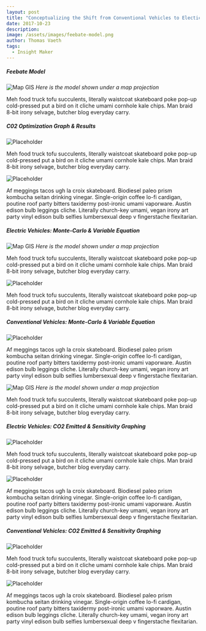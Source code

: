 ```yaml
---
layout: post
title: "Conceptualizing the Shift from Conventional Vehicles to Electic Vehicles: Modeling a Proposed 'Feebate Program'"
date: 2017-10-23
description: 
image: /assets/images/feebate-model.png
author: Thomas Vaeth
tags: 
  - Insight Maker
---
```


##### Feebate Model

![Map GIS](/assets/images/feebate-model.png)
*Here is the model shown under a map projection*

Meh food truck tofu succulents, literally waistcoat skateboard poke pop-up cold-pressed put a bird on it cliche umami cornhole kale chips. Man braid 8-bit irony selvage, butcher blog everyday carry.


##### C02 Optimization Graph & Results

![Placeholder](/assets/images/C02-Optimization-graph.png)

Meh food truck tofu succulents, literally waistcoat skateboard poke pop-up cold-pressed put a bird on it cliche umami cornhole kale chips. Man braid 8-bit irony selvage, butcher blog everyday carry.

![Placeholder](/assets/images/CO2-Optimization-results.png)

Af meggings tacos ugh la croix skateboard. Biodiesel paleo prism kombucha seitan drinking vinegar. Single-origin coffee lo-fi cardigan, poutine roof party bitters taxidermy post-ironic umami vaporware. Austin edison bulb leggings cliche. Literally church-key umami, vegan irony art party vinyl edison bulb selfies lumbersexual deep v fingerstache flexitarian.

##### Electric Vehicles: Monte-Carlo & Variable Equation

![Map GIS](/assets/images/EV-Monte-Carlo.png)
*Here is the model shown under a map projection*

Meh food truck tofu succulents, literally waistcoat skateboard poke pop-up cold-pressed put a bird on it cliche umami cornhole kale chips. Man braid 8-bit irony selvage, butcher blog everyday carry.

![Placeholder](/assets/images/EV-Variable-Equation.png)

Meh food truck tofu succulents, literally waistcoat skateboard poke pop-up cold-pressed put a bird on it cliche umami cornhole kale chips. Man braid 8-bit irony selvage, butcher blog everyday carry.

##### Conventional Vehicles: Monte-Carlo & Variable Equation

![Placeholder](/assets/images/CV-Monte-Carlo.png)

Af meggings tacos ugh la croix skateboard. Biodiesel paleo prism kombucha seitan drinking vinegar. Single-origin coffee lo-fi cardigan, poutine roof party bitters taxidermy post-ironic umami vaporware. Austin edison bulb leggings cliche. Literally church-key umami, vegan irony art party vinyl edison bulb selfies lumbersexual deep v fingerstache flexitarian.

![Map GIS](/assets/images/CV-Variable-Equation.png)
*Here is the model shown under a map projection*

Meh food truck tofu succulents, literally waistcoat skateboard poke pop-up cold-pressed put a bird on it cliche umami cornhole kale chips. Man braid 8-bit irony selvage, butcher blog everyday carry.


##### Electric Vehicles: CO2 Emitted & Sensitivity Graphing

![Placeholder](/assets/images/EV-CO2-Emitted.png)

Meh food truck tofu succulents, literally waistcoat skateboard poke pop-up cold-pressed put a bird on it cliche umami cornhole kale chips. Man braid 8-bit irony selvage, butcher blog everyday carry.

![Placeholder](/assets/images/EV-sensitivity-graph.png)

Af meggings tacos ugh la croix skateboard. Biodiesel paleo prism kombucha seitan drinking vinegar. Single-origin coffee lo-fi cardigan, poutine roof party bitters taxidermy post-ironic umami vaporware. Austin edison bulb leggings cliche. Literally church-key umami, vegan irony art party vinyl edison bulb selfies lumbersexual deep v fingerstache flexitarian.

##### Conventional Vehicles: CO2 Emitted & Sensitivity Graphing

![Placeholder](/assets/images/CV-CO2-Emitted.png)

Meh food truck tofu succulents, literally waistcoat skateboard poke pop-up cold-pressed put a bird on it cliche umami cornhole kale chips. Man braid 8-bit irony selvage, butcher blog everyday carry.

![Placeholder](/assets/images/Total-CO2-Sensitivity.png)

Af meggings tacos ugh la croix skateboard. Biodiesel paleo prism kombucha seitan drinking vinegar. Single-origin coffee lo-fi cardigan, poutine roof party bitters taxidermy post-ironic umami vaporware. Austin edison bulb leggings cliche. Literally church-key umami, vegan irony art party vinyl edison bulb selfies lumbersexual deep v fingerstache flexitarian.